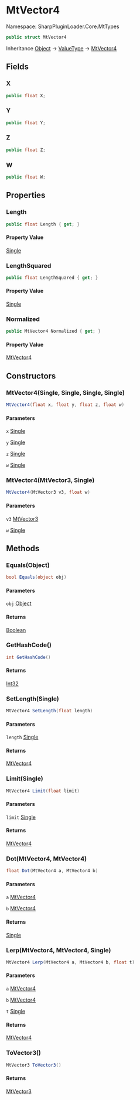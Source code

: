 # MtVector4

Namespace: SharpPluginLoader.Core.MtTypes

```csharp
public struct MtVector4
```

Inheritance [Object](https://docs.microsoft.com/en-us/dotnet/api/System.Object) → [ValueType](https://docs.microsoft.com/en-us/dotnet/api/System.ValueType) → [MtVector4](./SharpPluginLoader.Core.MtTypes.MtVector4.md)

## Fields

### **X**

```csharp
public float X;
```

### **Y**

```csharp
public float Y;
```

### **Z**

```csharp
public float Z;
```

### **W**

```csharp
public float W;
```

## Properties

### **Length**

```csharp
public float Length { get; }
```

#### Property Value

[Single](https://docs.microsoft.com/en-us/dotnet/api/System.Single)<br>

### **LengthSquared**

```csharp
public float LengthSquared { get; }
```

#### Property Value

[Single](https://docs.microsoft.com/en-us/dotnet/api/System.Single)<br>

### **Normalized**

```csharp
public MtVector4 Normalized { get; }
```

#### Property Value

[MtVector4](./SharpPluginLoader.Core.MtTypes.MtVector4.md)<br>

## Constructors

### **MtVector4(Single, Single, Single, Single)**

```csharp
MtVector4(float x, float y, float z, float w)
```

#### Parameters

`x` [Single](https://docs.microsoft.com/en-us/dotnet/api/System.Single)<br>

`y` [Single](https://docs.microsoft.com/en-us/dotnet/api/System.Single)<br>

`z` [Single](https://docs.microsoft.com/en-us/dotnet/api/System.Single)<br>

`w` [Single](https://docs.microsoft.com/en-us/dotnet/api/System.Single)<br>

### **MtVector4(MtVector3, Single)**

```csharp
MtVector4(MtVector3 v3, float w)
```

#### Parameters

`v3` [MtVector3](./SharpPluginLoader.Core.MtTypes.MtVector3.md)<br>

`w` [Single](https://docs.microsoft.com/en-us/dotnet/api/System.Single)<br>

## Methods

### **Equals(Object)**

```csharp
bool Equals(object obj)
```

#### Parameters

`obj` [Object](https://docs.microsoft.com/en-us/dotnet/api/System.Object)<br>

#### Returns

[Boolean](https://docs.microsoft.com/en-us/dotnet/api/System.Boolean)<br>

### **GetHashCode()**

```csharp
int GetHashCode()
```

#### Returns

[Int32](https://docs.microsoft.com/en-us/dotnet/api/System.Int32)<br>

### **SetLength(Single)**

```csharp
MtVector4 SetLength(float length)
```

#### Parameters

`length` [Single](https://docs.microsoft.com/en-us/dotnet/api/System.Single)<br>

#### Returns

[MtVector4](./SharpPluginLoader.Core.MtTypes.MtVector4.md)<br>

### **Limit(Single)**

```csharp
MtVector4 Limit(float limit)
```

#### Parameters

`limit` [Single](https://docs.microsoft.com/en-us/dotnet/api/System.Single)<br>

#### Returns

[MtVector4](./SharpPluginLoader.Core.MtTypes.MtVector4.md)<br>

### **Dot(MtVector4, MtVector4)**

```csharp
float Dot(MtVector4 a, MtVector4 b)
```

#### Parameters

`a` [MtVector4](./SharpPluginLoader.Core.MtTypes.MtVector4.md)<br>

`b` [MtVector4](./SharpPluginLoader.Core.MtTypes.MtVector4.md)<br>

#### Returns

[Single](https://docs.microsoft.com/en-us/dotnet/api/System.Single)<br>

### **Lerp(MtVector4, MtVector4, Single)**

```csharp
MtVector4 Lerp(MtVector4 a, MtVector4 b, float t)
```

#### Parameters

`a` [MtVector4](./SharpPluginLoader.Core.MtTypes.MtVector4.md)<br>

`b` [MtVector4](./SharpPluginLoader.Core.MtTypes.MtVector4.md)<br>

`t` [Single](https://docs.microsoft.com/en-us/dotnet/api/System.Single)<br>

#### Returns

[MtVector4](./SharpPluginLoader.Core.MtTypes.MtVector4.md)<br>

### **ToVector3()**

```csharp
MtVector3 ToVector3()
```

#### Returns

[MtVector3](./SharpPluginLoader.Core.MtTypes.MtVector3.md)<br>
